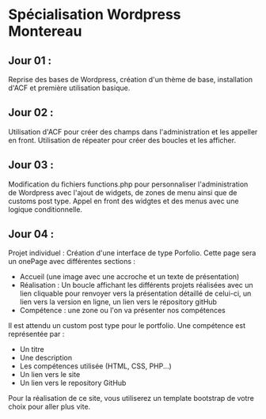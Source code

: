 # Spécialisation Wordpress Montereau

## Jour 01 :
Reprise des bases de Wordpress, création d'un thème de base, installation d'ACF et première utilisation basique.

## Jour 02 :
Utilisation d'ACF pour créer des champs dans l'administration et les appeller en front. Utilisation de répeater pour créer des boucles et les afficher.

## Jour 03 :
Modification du fichiers functions.php pour personnaliser l'administration de Wordpress avec l'ajout de widgets, de zones de menu ainsi que de customs post type.
Appel en front des widgtes et des menus avec une logique conditionnelle.

## Jour 04 : 
Projet individuel : Création d'une interface de type Porfolio. Cette page sera un onePage avec différentes sections :
- Accueil (une image avec une accroche et un texte de présentation)
- Réalisation : Un boucle affichant les différents projets réalisées avec un lien cliquable pour renvoyer vers la présentation détaillé de celui-ci, un lien vers la version en ligne, un lien vers le répository gitHub
- Compétence : une zone ou l'on va présenter nos compétences

Il est attendu un custom post type pour le portfolio. Une compétence est représentée par : 
- Un titre
- Une description
- Les compétences utilisée (HTML, CSS, PHP...)
- Un lien vers le site
- Un lien vers le repository GitHub

Pour la réalisation de ce site, vous utiliserez un template bootstrap de votre choix pour aller plus vite.